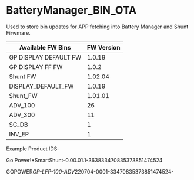 # BatteryManager_BIN_OTA


Used to store bin updates for APP fetching into Battery Manager and Shunt Firwmare. 


|  Available FW Bins  | FW Version|
|---------------------|-----------|
|GP DISPLAY DEFAULT FW|   1.0.19   |
|  GP DISPLAY FF FW   |   1.0.2   |
|       Shunt FW      |  1.02.04  |
| DISPLAY_DEFAULT_FW  |   1.0.19   |
|       Shunt_FW      |  1.01.01  |
|       ADV_100       |26|
|       ADV_300       |11|
|       SC_DB       |1|
|       INV_EP       |1|

Example Product IDS:

Go Power!*SmartShunt-0.00.01.1-363833470835373851474524

GOPOWER*GP-LFP-100-ADV*220704-0001-33470835373851474524-
